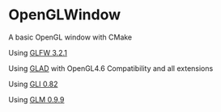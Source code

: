 # OpenGLWindow
A basic OpenGL window with CMake

Using [GLFW 3.2.1](https://github.com/glfw/glfw)

Using [GLAD](https://github.com/Dav1dde/glad) with OpenGL4.6 Compatibility and all extensions

Using [GLI 0.82](https://github.com/g-truc/gli)

Using [GLM 0.9.9](https://github.com/g-truc/glm)